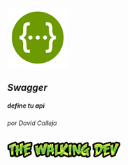 <section data-background="/resources/robot-desktop.png">

![alt text](/resources/swagger-logo.png "Logo Swagger")

# *__Swagger__*
##### define tu api
###### por David Calleja

![alt text](/resources/twd_logo_only.png "the walking dev logo")